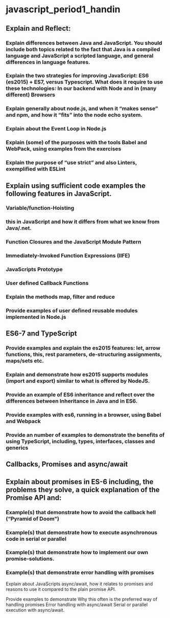 # javascript_period1_handin

## Explain and Reflect:

### Explain differences between Java and JavaScript. You should include both topics related to the fact that Java is a compiled language and JavaScript a scripted language, and general differences in language features.


### Explain the two strategies for improving JavaScript: ES6 (es2015) + ES7, versus Typescript. What does it require to use these technologies: In our backend with Node and in (many different) Browsers

### Explain generally about node.js, and when it “makes sense” and npm, and how it “fits” into the node echo system.

### Explain about the Event Loop in Node.js

### Explain (some) of the purposes with the tools Babel and WebPack, using  examples from the exercises

### Explain the purpose of “use strict” and also Linters, exemplified with ESLint 


## Explain using sufficient code examples the following features in JavaScript. 

### Variable/function-Hoisting

### this in JavaScript and how it differs from what we know from Java/.net.

### Function Closures and the JavaScript Module Pattern

### Immediately-Invoked Function Expressions (IIFE)

### JavaScripts Prototype

### User defined Callback Functions

### Explain the methods map, filter and reduce

### Provide examples of user defined reusable modules implemented in Node.js


## ES6-7 and TypeScript

### Provide examples and explain the es2015 features: let, arrow functions, this, rest parameters, de-structuring assignments, maps/sets etc.

### Explain and demonstrate how es2015 supports modules (import and export) similar to what is offered by NodeJS.

### Provide an example of ES6 inheritance and reflect over the differences between Inheritance in Java and in ES6.

### Provide examples with es6, running in a browser, using Babel and Webpack

### Provide an number of examples to demonstrate the benefits of using TypeScript, including, types, interfaces, classes and generics


## Callbacks, Promises and async/await

## Explain about promises in ES-6 including, the problems they solve, a quick explanation of the Promise API and:

### Example(s) that demonstrate how to avoid the callback hell  (“Pyramid of Doom")

### Example(s) that demonstrate how to execute asynchronous code in serial or parallel

### Example(s) that demonstrate how to implement our own promise-solutions.

### Example(s) that demonstrate error handling with promises

Explain about JavaScripts async/await, how it relates to promises and reasons to use it compared to the plain promise API.

Provide examples to demonstrate 
Why this often is the preferred way of handling promises
Error handling with async/await
Serial or parallel execution with async/await.

